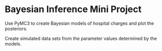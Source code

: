 # Bayesian Inference Mini Project  

Use PyMC3 to create Bayesian models of hospital charges and plot the posteriors.  

Create simulated data sets from the parameter values determined by the models. 


